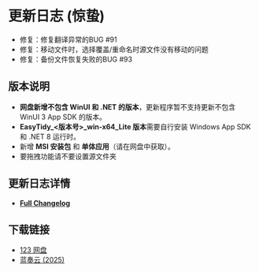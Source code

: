 # 更新日志 (惊蛰)

- 修复：修复翻译异常的BUG #91
- 修复：移动文件时，选择覆盖/重命名时源文件没有移动的问题
- 修复：备份文件恢复失败的BUG #93

## 版本说明

- **网盘新增不包含 WinUI 和 .NET 的版本**，更新程序暂不支持更新不包含 WinUI 3 App SDK 的版本。
- **EasyTidy_<版本号>_win-x64_Lite 版本**需要自行安装 Windows App SDK 和 .NET 8 运行时。
- 新增 **MSI 安装包** 和 **单体应用**（请在网盘中获取）。
- 要拖拽功能请不要设置源文件夹

## 更新日志详情

- **[Full Changelog](https://github.com/SaboZhang/EasyTidy/compare/1.2.3.218...1.2.4.305)**

## 下载链接

- [123 网盘](https://www.123684.com/s/hbzgTd-fmmt)
- [蓝奏云 (2025)](https://wwoo.lanzouu.com/b02u2ne0eh)
